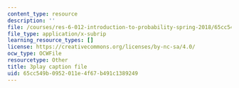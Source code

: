 ```yaml
---
content_type: resource
description: ''
file: /courses/res-6-012-introduction-to-probability-spring-2018/65cc549b0952011e4f67b491c1389249_J3aMHIajtFc.srt
file_type: application/x-subrip
learning_resource_types: []
license: https://creativecommons.org/licenses/by-nc-sa/4.0/
ocw_type: OCWFile
resourcetype: Other
title: 3play caption file
uid: 65cc549b-0952-011e-4f67-b491c1389249
---
```

